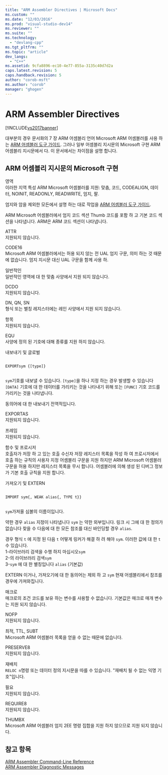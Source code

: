 ```yaml
---
title: "ARM Assembler Directives | Microsoft Docs"
ms.custom: ""
ms.date: "12/03/2016"
ms.prod: "visual-studio-dev14"
ms.reviewer: ""
ms.suite: ""
ms.technology: 
  - "devlang-cpp"
ms.tgt_pltfrm: ""
ms.topic: "article"
dev_langs: 
  - "C++"
ms.assetid: 9cfa8896-ec10-4e77-855a-3135c40d7d2a
caps.latest.revision: 5
caps.handback.revision: 5
author: "corob-msft"
ms.author: "corob"
manager: "ghogen"
---
```

# ARM Assembler Directives
[!INCLUDE[vs2017banner](../../assembler/inline/includes/vs2017banner.md)]

대부분의 경우 문서화의 7 장 ARM 어셈블리 언어 Microsoft ARM 어셈블러를 사용 하는 [ARM 어셈블러 도구 가이드](http://go.microsoft.com/fwlink/?LinkId=246102).  그러나 일부 어셈블리 지시문의 Microsoft 구현 ARM 어셈블리 지시문에서 다.  이 문서에서는 차이점을 설명 합니다.  
  
## ARM 어셈블리 지시문의 Microsoft 구현  
 영역  
 이러한 지역 특성 ARM Microsoft 어셈블러를 지원: 맞춤, 코드, CODEALIGN, 데이터, NOINIT, READONLY, READWRITE, 엄지, 팔.  
  
 엄지와 암을 제외한 모든에서 설명 하는 대로 작업을 [ARM 어셈블러 도구 가이드](http://go.microsoft.com/fwlink/?LinkId=246102).  
  
 ARM Microsoft 어셈블러에서 엄지 코드 섹션 Thumb 코드를 포함 하 고 기본 코드 섹션을 나타냅니다.  ARM은 ARM 코드 섹션이 나타냅니다.  
  
 ATTR  
 지원되지 않습니다.  
  
 CODE16  
 Microsoft ARM 어셈블러에서는 허용 되지 않는 전 UAL 엄지 구문, 의미 하는 것 때문에 없습니다.  엄지 지시문 대신 UAL 구문을 함께 사용 하.  
  
 일반적인  
 일반적인 영역에 대 한 맞춤 사양에서 지원 되지 않습니다.  
  
 DCDO  
 지원되지 않습니다.  
  
 DN, QN, SN  
 형식 또는 별칭 레지스터에는 레인 사양에서 지원 되지 않습니다.  
  
 항목  
 지원되지 않습니다.  
  
 EQU  
 사양에 정의 된 기호에 대해 종류를 지원 하지 않습니다.  
  
 내보내기 및 글로벌  
 ```  
  
EXPORTsym {[type]}  
  
```  
  
 `sym`기호를 내보낼 수 있습니다.  `[type]`을 하나 지정 하는 경우 발생할 수 있습니다 `[DATA]` 기호에 대 한 데이터를 가리키는 것을 나타내기 위해 또는 `[FUNC]` 기호 코드를 가리키는 것을 나타냅니다.  
  
 동의어에 대 한 내보내기 전역적입니다.  
  
 EXPORTAS  
 지원되지 않습니다.  
  
 프레임  
 지원되지 않습니다.  
  
 함수 및 프로시저  
 호출자가 저장 하 고 있는 호출 수신자 저장 레지스터 목록을 작성 하 여 프로시저에서 호출 하는 규칙의 사용자 지정 어셈블리 구문을 지원 하지만 ARM Microsoft 어셈블러 구문을 허용 하지만 레지스터 목록을 무시 합니다.  어셈블러에 의해 생성 된 디버그 정보가 기본 호출 규칙을 지원 합니다.  
  
 가져오기 및 EXTERN  
 ```  
  
IMPORT sym{, WEAK alias{, TYPE t}}  
  
```  
  
 `sym`가져올 심볼의 이름이입니다.  
  
 약한 경우 `alias` 지정이 나타냅니다 `sym` 는 약한 외부입니다.  링크 시 그에 대 한 정의가 없습니다 찾을 수 다음에 대 한 모든 참조를 대신 바인딩할 경우 `alias`.  
  
 경우 형식  `t` 에 지정 된 다음 `t` 어떻게 링커가 해결 하 려 해야 `sym`.  이러한 값에 대 한 `t` 수 있습니다.   
1\-라이브러리 검색을 수행 하지 마십시오`sym`   
2\-의 라이브러리 검색`sym`   
3\-`sym` 에 대 한 별칭입니다 `alias` \(기본값\)  
  
 EXTERN 이거나, 가져오기에 대 한 동의어는 제외 하 고 `sym` 현재 어셈블리에서 참조를 경우에 가져와집니다.  
  
 매크로  
 매크로의 조건 코드를 보유 하는 변수를 사용할 수 없습니다.  기본값은 매크로 매개 변수는 지원 되지 않습니다.  
  
 NOFP  
 지원되지 않습니다.  
  
 최적, TTL, SUBT  
 Microsoft ARM 어셈블러 목록을 얻을 수 없는 때문에 없습니다.  
  
 PRESERVE8  
 지원되지 않습니다.  
  
 재배치  
 `RELOC n`명령 또는 데이터 정의 지시문을 따를 수 있습니다.  "재배치 될 수 없는 익명 기호"입니다.  
  
 필요  
 지원되지 않습니다.  
  
 REQUIRE8  
 지원되지 않습니다.  
  
 THUMBX  
 Microsoft ARM 어셈블러 엄지 2EE 명령 집합을 지원 하지 않으므로 지원 되지 않습니다.  
  
## 참고 항목  
 [ARM Assembler Command\-Line Reference](../../assembler/arm/arm-assembler-command-line-reference.md)   
 [ARM Assembler Diagnostic Messages](../../assembler/arm/arm-assembler-diagnostic-messages.md)